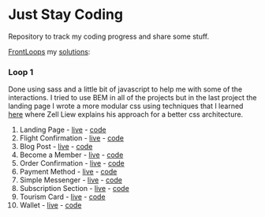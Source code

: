 # Just Stay Coding

Repository to track my coding progress and share some stuff.

[FrontLoops](https://frontloops.io/)  my [solutions](https://juststaycoding.netlify.com/index.html):

### Loop 1
Done using sass and a little bit of javascript to help me with some of the interactions. I tried to use BEM in all of the projects but in the last project the landing page  I wrote a more modular css using techniques that I learned [here](https://zellwk.com/blog/css-architecture-1/) where Zell Liew explains his approach for a better css architecture.

1. Landing Page - [live](https://juststaycoding.netlify.com/frontloops-resolution/landing-page/index.html) - [code](https://github.com/Filiipe/just-stay-coding/tree/master/frontloops-resolution/landing-page)
2. Flight Confirmation  - [live](https://juststaycoding.netlify.com/frontloops-resolution/flight-confirmation/index.html) - [code](https://github.com/Filiipe/just-stay-coding/tree/master/frontloops-resolution/flight-confirmation)
3. Blog Post  - [live](https://juststaycoding.netlify.com/frontloops-resolution/blog-post/index.html) - [code](https://github.com/Filiipe/just-stay-coding/tree/master/frontloops-resolution/blog-post)
4. Become a Member  - [live](https://juststaycoding.netlify.com/frontloops-resolution/become-member/index.html) - [code](https://github.com/Filiipe/just-stay-coding/tree/master/frontloops-resolution/become-member)
5. Order Confirmation  - [live](https://juststaycoding.netlify.com/frontloops-resolution/order-confirmation/index.html) - [code](https://github.com/Filiipe/just-stay-coding/tree/master/frontloops-resolution/order-confirmation)
6. Payment Method  - [live](https://juststaycoding.netlify.com/frontloops-resolution/payment-method/index.html) - [code](https://github.com/Filiipe/just-stay-coding/tree/master/frontloops-resolution/payment-method)
7. Simple Messenger  - [live](https://juststaycoding.netlify.com/frontloops-resolution/simple-messenger/index.html) - [code](https://github.com/Filiipe/just-stay-coding/tree/master/frontloops-resolution/simple-messenger)
8. Subscription Section  - [live](https://juststaycoding.netlify.com/frontloops-resolution/subscription-section/index.html) - [code](https://github.com/Filiipe/just-stay-coding/tree/master/frontloops-resolution/subscription-section)
9. Tourism Card  - [live](https://juststaycoding.netlify.com/frontloops-resolution/tourism-card/index.html) - [code](https://github.com/Filiipe/just-stay-coding/tree/master/frontloops-resolution/tourism-card)
10. Wallet  - [live](https://juststaycoding.netlify.com/frontloops-resolution/wallet/index.html) - [code](https://github.com/Filiipe/just-stay-coding/tree/master/frontloops-resolution/wallet)
